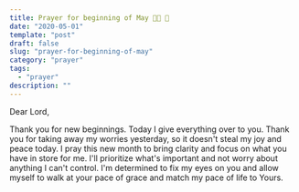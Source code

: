 ```yaml
---
title: Prayer for beginning of May 🌷🌈 🌸
date: "2020-05-01"
template: "post"
draft: false
slug: "prayer-for-beginning-of-may"
category: "prayer"
tags:
  - "prayer"
description: ""
---
```


Dear Lord,

Thank you for new beginnings. Today I give everything over to you. Thank you for taking away my worries yesterday, so it doesn't steal my joy and peace today. I pray this new month to bring clarity and focus on what you have in store for me. I'll prioritize what's important and not worry about anything I can't control. I'm determined to fix my eyes on you and allow myself to walk at your pace of grace and match my pace of life to Yours.